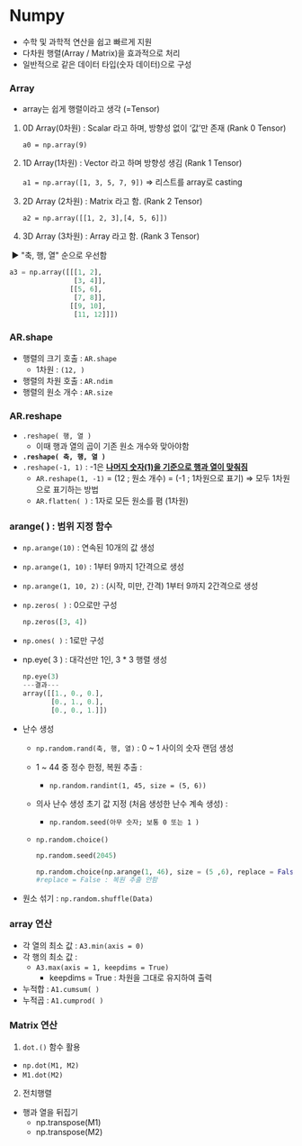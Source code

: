 # Numpy

- 수학 및 과학적 연산을 쉽고 빠르게 지원
- 다차원 행렬(Array / Matrix)을 효과적으로 처리
- 일반적으로 같은 데이터 타입(숫자 데이터)으로 구성



### Array

- array는 쉽게 행렬이라고 생각 (=Tensor)

1. 0D Array(0차원) : Scalar 라고 하며, 방향성 없이 ‘값’만 존재 (Rank 0 Tensor)

   `a0 = np.array(9)`

2. 1D Array(1차원) : Vector 라고 하며 방향성 생김 (Rank 1 Tensor)

   `a1 = np.array([1, 3, 5, 7, 9])` ⇒ 리스트를 array로 casting

3. 2D Array (2차원) : Matrix 라고 함. (Rank 2 Tensor)

   `a2 = np.array([[1, 2, 3],[4, 5, 6]])`

4. 3D Array (3차원) : Array 라고 함. (Rank 3 Tensor)

​		▶︎ "축, 행, 열" 순으로 우선함

```python
a3 = np.array([[[1, 2],
                [3, 4]],
               [[5, 6],
                [7, 8]],
               [[9, 10],
                [11, 12]]])
```




### AR.shape

- 행렬의 크기 호출 : `AR.shape`
  - 1차원 : `(12, )`
- 행렬의 차원 호출 : `AR.ndim`
- 행렬의 원소 개수 : `AR.size`



### AR.reshape

- ``.reshape( 행, 열 )``
  - 이때 행과 열의 곱이 기존 원소 개수와 맞아야함
- **``.reshape( 축, 행, 열 )``**
- ``.reshape(-1, 1)`` : -1은 **<u>나머지 숫자(1)을 기준으로 행과 열이 맞춰짐</u>**
  - `AR.reshape(1, -1)` = (12 ; 원소 개수) = (-1 ; 1차원으로 표기) ⇒ 모두 1차원으로 표기하는 방법
  - `AR.flatten( )` : 1자로 모든 원소를 폄 (1차원)



### arange( ) : 범위 지정 함수

- `np.arange(10)` : 연속된 10개의 값 생성

- `np.arange(1, 10)` : 1부터 9까지 1간격으로 생성

- `np.arange(1, 10, 2)` : (시작, 미만, 간격) 1부터 9까지 2간격으로 생성

- `np.zeros( )` : 0으로만 구성

  ```python
  np.zeros([3, 4])
  ```

- `np.ones( )` : 1로만 구성

- np.eye( 3 ) : 대각선만 1인, 3 * 3 행렬 생성

  ```python
  np.eye(3)
  ---결과---
  array([[1., 0., 0.],
         [0., 1., 0.],
         [0., 0., 1.]])
  ```

  

- 난수 생성

  - `np.random.rand(축, 행, 열)` : 0 ~ 1 사이의 숫자 랜덤 생성

  - 1 ~ 44 중 정수 한정, 복원 추출 : 

    - `np.random.randint(1, 45, size = (5, 6))`

  - 의사 난수 생성 초기 값 지정 (처음 생성한 난수 계속 생성) :

    -  `np.random.seed(아무 숫자; 보통 0 또는 1 )`

  - `np.random.choice()`

    ```python
    np.random.seed(2045)
    
    np.random.choice(np.arange(1, 46), size = (5 ,6), replace = False)
    #replace = False : 복원 추출 안함
    ```

- 원소 섞기 : `np.random.shuffle(Data)`



### array 연산

- 각 열의 최소 값 : `A3.min(axis = 0)`
- 각 행의 최소 값 : 
  - `A3.max(axis = 1, keepdims = True)`
    - keepdims = True : 차원을 그대로 유지하여 출력
- 누적합 : `A1.cumsum( )`
- 누적곱 : `A1.cumprod( )`



### Matrix 연산

1. `dot.()` 함수 활용

- `np.dot(M1, M2)`
- `M1.dot(M2)`

2. 전치행렬

- 행과 열을 뒤집기
  - np.transpose(M1)
  - np.transpose(M2)

